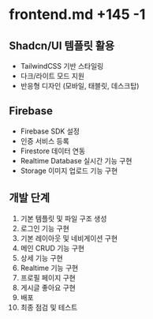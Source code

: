# frontend.md +145 -1

## Shadcn/UI 템플릿 활용
- TailwindCSS 기반 스타일링
- 다크/라이트 모드 지원
- 반응형 디자인 (모바일, 태블릿, 데스크탑)

## Firebase
- Firebase SDK 설정
- 인증 서비스 등록
- Firestore 데이터 연동
- Realtime Database 실시간 기능 구현
- Storage 이미지 업로드 기능 구현

## 개발 단계
1. 기본 템플릿 및 파일 구조 생성
2. 로그인 기능 구현
3. 기본 레이아웃 및 네비게이션 구현
4. 메인 CRUD 기능 구현
5. 상세 기능 구현
6. Realtime 기능 구현
7. 프로필 페이지 구현
8. 게시글 좋아요 구현
9. 배포
10. 최종 점검 및 테스트
